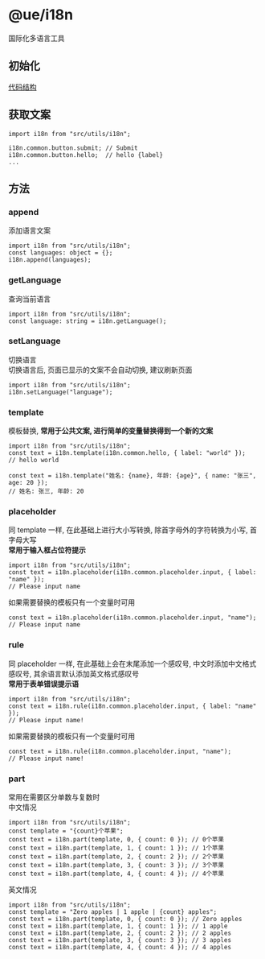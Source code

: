 # @ue/i18n

国际化多语言工具

## 初始化
[代码结构](https://github.com/js-lion/i18n/blob/master/doc/init.md)

## 获取文案

```
import i18n from "src/utils/i18n";

i18n.common.button.submit; // Submit
i18n.common.button.hello;  // hello {label}
...
```

## 方法

### append
添加语言文案
```
import i18n from "src/utils/i18n";
const languages: object = {};
i18n.append(languages);
```

### getLanguage
查询当前语言
```
import i18n from "src/utils/i18n";
const language: string = i18n.getLanguage();
```

### setLanguage
切换语言
<br/>
切换语言后, 页面已显示的文案不会自动切换, 建议刷新页面
```
import i18n from "src/utils/i18n";
i18n.setLanguage("language");
```

### template
模板替换, **常用于公共文案, 进行简单的变量替换得到一个新的文案**
```
import i18n from "src/utils/i18n";
const text = i18n.template(i18n.common.hello, { label: "world" });
// hello world

const text = i18n.template("姓名: {name}, 年龄: {age}", { name: "张三", age: 20 });
// 姓名: 张三, 年龄: 20
```

### placeholder
同 template 一样, 在此基础上进行大小写转换, 除首字母外的字符转换为小写, 首字母大写
<br/>
**常用于输入框占位符提示**
```
import i18n from "src/utils/i18n";
const text = i18n.placeholder(i18n.common.placeholder.input, { label: "name" });
// Please input name
```

如果需要替换的模板只有一个变量时可用
```
const text = i18n.placeholder(i18n.common.placeholder.input, "name");
// Please input name
```

### rule
同 placeholder 一样, 在此基础上会在末尾添加一个感叹号, 中文时添加中文格式感叹号, 其余语言默认添加英文格式感叹号
<br/>
**常用于表单错误提示语**
```
import i18n from "src/utils/i18n";
const text = i18n.rule(i18n.common.placeholder.input, { label: "name" });
// Please input name!
```

如果需要替换的模板只有一个变量时可用
```
const text = i18n.rule(i18n.common.placeholder.input, "name");
// Please input name!
```

### part
常用在需要区分单数与复数时
<br/>
中文情况
```
import i18n from "src/utils/i18n";
const template = "{count}个苹果";
const text = i18n.part(template, 0, { count: 0 }); // 0个苹果
const text = i18n.part(template, 1, { count: 1 }); // 1个苹果
const text = i18n.part(template, 2, { count: 2 }); // 2个苹果
const text = i18n.part(template, 3, { count: 3 }); // 3个苹果
const text = i18n.part(template, 4, { count: 4 }); // 4个苹果
```
英文情况
```
import i18n from "src/utils/i18n";
const template = "Zero apples | 1 apple | {count} apples";
const text = i18n.part(template, 0, { count: 0 }); // Zero apples
const text = i18n.part(template, 1, { count: 1 }); // 1 apple
const text = i18n.part(template, 2, { count: 2 }); // 2 apples
const text = i18n.part(template, 3, { count: 3 }); // 3 apples
const text = i18n.part(template, 4, { count: 4 }); // 4 apples
```
